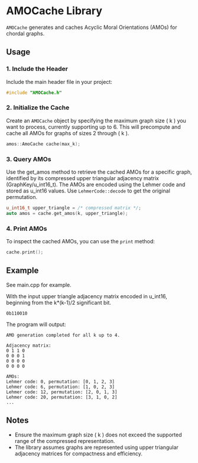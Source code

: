 # AMOCache Library

`AMOCache` generates and caches Acyclic Moral Orientations (AMOs) for chordal graphs.

## Usage

### 1. Include the Header
Include the main header file in your project:
```cpp
#include "AMOCache.h"
```

### 2. Initialize the Cache
Create an `AMOCache` object by specifying the maximum graph size \( k \) you want to process, currently supporting up to 6. This will precompute and cache all AMOs for graphs of sizes 2 through \( k \).
```cpp
amos::AmoCache cache(max_k);
```

### 3. Query AMOs
Use the get_amos method to retrieve the cached AMOs for a specific graph, identified by its compressed upper triangular adjacency matrix (GraphKey/u_int16_t). The AMOs are encoded using the Lehmer code and stored as u_int16 values.
Use `LehmerCode::decode` to get the original permutation.
```cpp
u_int16_t upper_triangle = /* compressed matrix */;
auto amos = cache.get_amos(k, upper_triangle);
```

### 4. Print AMOs
To inspect the cached AMOs, you can use the `print` method:
```cpp
cache.print();
```

## Example

See main.cpp for example.

With the input upper triangle adjacency matrix encoded in u_int16, beginning from the k*(k-1)/2 significant bit.
```
0b110010
```
The program will output:
```
AMO generation completed for all k up to 4.

Adjacency matrix: 
0 1 1 0 
0 0 0 1 
0 0 0 0 
0 0 0 0 

AMOs:
Lehmer code: 0, permutation: [0, 1, 2, 3]
Lehmer code: 6, permutation: [1, 0, 2, 3]
Lehmer code: 12, permutation: [2, 0, 1, 3]
Lehmer code: 20, permutation: [3, 1, 0, 2]
...
```

## Notes
- Ensure the maximum graph size \( k \) does not exceed the supported range of the compressed representation.
- The library assumes graphs are represented using upper triangular adjacency matrices for compactness and efficiency.

